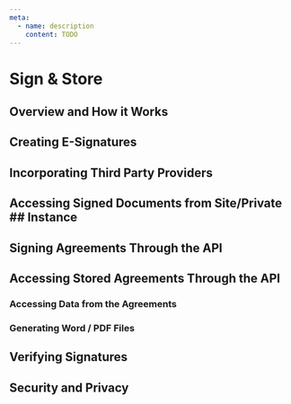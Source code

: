 ```yaml
---
meta:
  - name: description
    content: TODO
---
```


# Sign & Store

## Overview and How it Works

## Creating E-Signatures

## Incorporating Third Party Providers

## Accessing Signed Documents from Site/Private ## Instance

## Signing Agreements Through the API

## Accessing Stored Agreements Through the API

### Accessing Data from the Agreements

### Generating Word / PDF Files

## Verifying Signatures

## Security and Privacy
